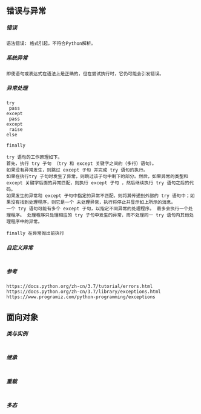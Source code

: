 ## 错误与异常

##### 错误

```
语法错误: 格式引起，不符合Python解析。
```



##### 系统异常

```]
即使语句或表达式在语法上是正确的，但在尝试执行时，它仍可能会引发错误。
```



##### 异常处理

```
try 
 pass
except 
 pass
except
 raise
else

finally

try 语句的工作原理如下。
首先，执行 try 子句 （try 和 except 关键字之间的（多行）语句）。
如果没有异常发生，则跳过 except 子句 并完成 try 语句的执行。
如果在执行try 子句时发生了异常，则跳过该子句中剩下的部分。然后，如果异常的类型和 except 关键字后面的异常匹配，则执行 except 子句 ，然后继续执行 try 语句之后的代码。
如果发生的异常和 except 子句中指定的异常不匹配，则将其传递到外部的 try 语句中；如果没有找到处理程序，则它是一个 未处理异常，执行将停止并显示如上所示的消息。
一个 try 语句可能有多个 except 子句，以指定不同异常的处理程序。 最多会执行一个处理程序。 处理程序只处理相应的 try 子句中发生的异常，而不处理同一 try 语句内其他处理程序中的异常。

finally 在异常抛出前执行
```



##### 自定义异常

```

```



##### 参考

```
https://docs.python.org/zh-cn/3.7/tutorial/errors.html
https://docs.python.org/zh-cn/3.7/library/exceptions.html
https://www.programiz.com/python-programming/exceptions
```





## 面向对象

##### 类与实例

```

```

##### 继承

```

```



#####  重载

```

```



##### 多态

```

```



